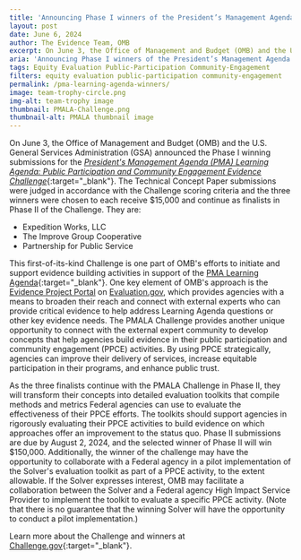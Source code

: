 ```yaml
---
title: 'Announcing Phase I winners of the President’s Management Agenda Learning Agenda: Public Participation and Community Engagement Evidence Challenge'
layout: post
date: June 6, 2024
author: The Evidence Team, OMB
excerpt: On June 3, the Office of Management and Budget (OMB) and the U.S. General Services Administration (GSA) announced the Phase I winning submissions...
aria: 'Announcing Phase I winners of the President’s Management Agenda Learning Agenda: Public Participation and Community Engagement Evidence Challenge'
tags: Equity Evaluation Public-Participation Community-Engagement
filters: equity evaluation public-participation community-engagement
permalink: /pma-learning-agenda-winners/
image: team-trophy-circle.png
img-alt: team-trophy image
thumbnail: PMALA-Challenge.png
thumbnail-alt: PMALA thumbnail image
---
```


On June 3, the Office of Management and Budget (OMB) and the U.S. General Services Administration (GSA) announced the Phase I winning submissions for the [*President's Management Agenda (PMA) Learning Agenda: Public Participation and Community Engagement Evidence Challenge*](https://www.challenge.gov/?challenge=pmala){:target="_blank"}. The Technical Concept Paper submissions were judged in accordance with the Challenge scoring criteria and the three winners were chosen to each receive $15,000 and continue as finalists in Phase II of the Challenge. They are:
- Expedition Works, LLC
- The Improve Group Cooperative
- Partnership for Public Service

This first-of-its-kind Challenge is one part of OMB's efforts to initiate and support evidence building activities in support of the [PMA Learning Agenda](https://www.performance.gov/pma/learning-agenda/){:target="_blank"}. One key element of OMB's approach is the [Evidence Project Portal]({{site.baseurl}}/resources/#resource=.portal-opportunities&role=*&content=*&year=*) on [Evaluation.gov]({{site.baseurl}}), which provides agencies with a means to broaden their reach and connect with external experts who can provide critical evidence to help address Learning Agenda questions or other key evidence needs. The PMALA Challenge provides another unique opportunity to connect with the external expert community to develop concepts that help agencies build evidence in their public participation and community engagement (PPCE) activities. By using PPCE strategically, agencies can improve their delivery of services, increase equitable participation in their programs, and enhance public trust.

As the three finalists continue with the PMALA Challenge in Phase II, they will transform their concepts into detailed evaluation toolkits that compile methods and metrics Federal agencies can use to evaluate the effectiveness of their PPCE efforts. The toolkits should support agencies in rigorously evaluating their PPCE activities to build evidence on which approaches offer an improvement to the status quo. Phase II submissions are due by August 2, 2024, and the selected winner of Phase II will win $150,000. Additionally, the winner of the challenge may have the opportunity to collaborate with a Federal agency in a pilot implementation of the Solver's evaluation toolkit as part of a PPCE activity, to the extent allowable. If the Solver expresses interest, OMB may facilitate a collaboration between the Solver and a Federal agency High Impact Service Provider to implement the toolkit to evaluate a specific PPCE activity. (Note that there is no guarantee that the winning Solver will have the opportunity to conduct a pilot implementation.) 

Learn more about the Challenge and winners at [Challenge.gov](https://www.challenge.gov/?challenge=pmala){:target="_blank"}.